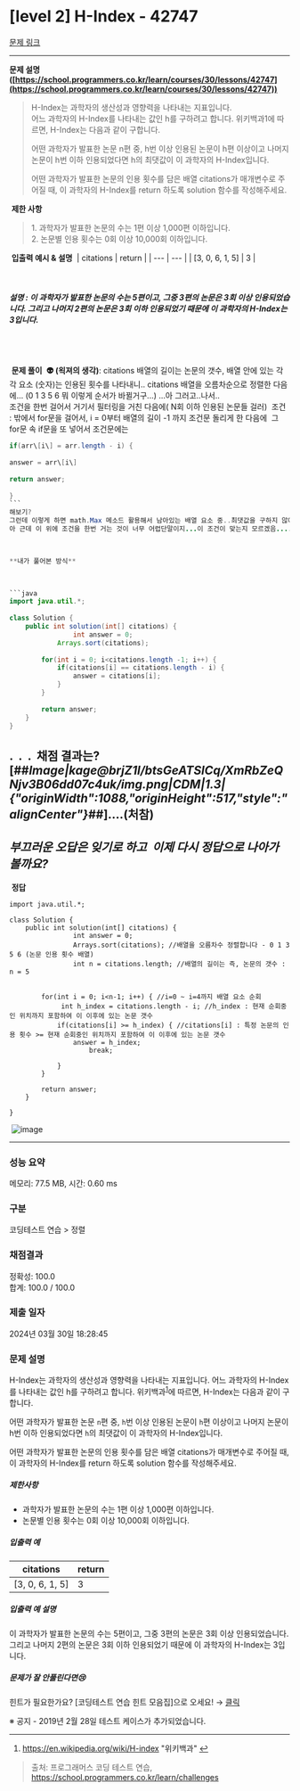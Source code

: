 # [level 2] H-Index - 42747 

[문제 링크](https://school.programmers.co.kr/learn/courses/30/lessons/42747)   



---

**문제 설명([https://school.programmers.co.kr/learn/courses/30/lessons/42747](https://school.programmers.co.kr/learn/courses/30/lessons/42747))**
​
> H-Index는 과학자의 생산성과 영향력을 나타내는 지표입니다.  
> 어느 과학자의 H-Index를 나타내는 값인 h를 구하려고 합니다. 위키백과1에 따르면, H-Index는 다음과 같이 구합니다.  
>   
> 어떤 과학자가 발표한 논문 n편 중, h번 이상 인용된 논문이 h편 이상이고 나머지 논문이 h번 이하 인용되었다면 h의 최댓값이 이 과학자의 H-Index입니다.  
>   
> 어떤 과학자가 발표한 논문의 인용 횟수를 담은 배열 citations가 매개변수로 주어질 때, 이 과학자의 H-Index를 return 하도록 solution 함수를 작성해주세요.



​
**제한 사항** 
​
> 1\. 과학자가 발표한 논문의 수는 1편 이상 1,000편 이하입니다.  
> 2\. 논문별 인용 횟수는 0회 이상 10,000회 이하입니다.



​
**입출력 예시 & 설명**
​
| citations | return |
| --- | --- |
| \[3, 0, 6, 1, 5\] | 3 |  



​
##### 설명 : 이 과학자가 발표한 논문의 수는 5편이고, 그중 3편의 논문은 3회 이상 인용되었습니다.   그리고 나머지 2편의 논문은 3회 이하 인용되었기 때문에 이 과학자의 H-Index는 3입니다.
​
---
​
**문제 풀이**
​
**👽 (왹져의 생각)**: citations 배열의 길이는 논문의 갯수, 배열 안에 있는 각각 요소 (숫자)는 인용된 횟수를 나타내니.. citations 배열을 오름차순으로 정렬한 다음에... (0 1 3 5 6 뭐 이렇게 순서가 바뀔거구...) ...아 그러고..나서..  
조건을 한번 걸어서 거기서 필터링을 거친 다음에( N회 이하 인용된 논문들 걸러)  ​
조건 : 밖에서 for문을 걸어서, i = 0부터 배열의 길이 -1 까지 조건문 돌리게 한 다음에  ​
그 for문 속 if문을 또 넣어서 조건문에는   
```java
if(arr\[i\] = arr.length - i) {
​
answer = arr\[i\]
​
return answer;
​
}
​```
해보기?  ​
그런데 이렇게 하면 math.Max 메소드 활용해서 남아있는 배열 요소 중..최댓값을 구하지 않아도 될거같기도?    
아 근데 이 위에 조건을 한번 거는 것이 너무 어렵단말이지...이 조건이 맞는지 모르겠음.....ㅋㅋ


​
**내가 풀어본 방식**
​


```java
import java.util.*;
​
class Solution {
    public int solution(int[] citations) {
                int answer = 0;
            Arrays.sort(citations);
        
        for(int i = 0; i<citations.length -1; i++) {
            if(citations[i] == citations.length - i) {
                answer = citations[i];
            }
        }
       
        return answer;
    }
}
```
​
.
​
.
​
.
​
채점 결과는?
​
[##_Image|kage@brjZ1l/btsGeATSlCq/XmRbZeQNjv3B06dd07c4uk/img.png|CDM|1.3|{"originWidth":1088,"originHeight":517,"style":"alignCenter"}_##]
​
....(처참)
​
---
​
**_부끄러운 오답은 잊기로 하고_**
​
**_이제 다시 정답으로 나아가 볼까요?_**
​
---
​
**정답**
​
```
import java.util.*;
​
class Solution {
    public int solution(int[] citations) {
                int answer = 0;
                Arrays.sort(citations); //배열을 오름차수 정렬합니다 - 0 1 3 5 6 (논문 인용 횟수 배열)
                int n = citations.length; //배열의 길이는 즉, 논문의 갯수 : n = 5 
            
        
        for(int i = 0; i<n-1; i++) { //i=0 ~ i=4까지 배열 요소 순회
             int h_index = citations.length - i; //h_index : 현재 순회중인 위치까지 포함하여 이 이후에 있는 논문 갯수
            if(citations[i] >= h_index) { //citations[i] : 특정 논문의 인용 횟수 >= 현재 순회중인 위치까지 포함하여 이 이후에 있는 논문 갯수
                answer = h_index;
                    break;
                
            }
        }
       
        return answer;
    }
    
}
```
​
![image](https://github.com/mithzinf/CoteQueen/assets/124668883/79ec5e78-a6f3-47ba-bf88-6a9b3972f47c)



---



### 성능 요약

메모리: 77.5 MB, 시간: 0.60 ms

### 구분

코딩테스트 연습 > 정렬

### 채점결과

정확성: 100.0<br/>합계: 100.0 / 100.0

### 제출 일자

2024년 03월 30일 18:28:45

### 문제 설명

<p>H-Index는 과학자의 생산성과 영향력을 나타내는 지표입니다. 어느 과학자의 H-Index를 나타내는 값인 h를 구하려고 합니다. 위키백과<sup id="fnref1"><a href="#fn1">1</a></sup>에 따르면, H-Index는 다음과 같이 구합니다.</p>

<p>어떤 과학자가 발표한 논문 <code>n</code>편 중, <code>h</code>번 이상 인용된 논문이 <code>h</code>편 이상이고 나머지 논문이 h번 이하 인용되었다면 <code>h</code>의 최댓값이 이 과학자의 H-Index입니다.</p>

<p>어떤 과학자가 발표한 논문의 인용 횟수를 담은 배열 citations가 매개변수로 주어질 때, 이 과학자의 H-Index를 return 하도록 solution 함수를 작성해주세요.</p>

<h5>제한사항</h5>

<ul>
<li>과학자가 발표한 논문의 수는 1편 이상 1,000편 이하입니다.</li>
<li>논문별 인용 횟수는 0회 이상 10,000회 이하입니다.</li>
</ul>

<h5>입출력 예</h5>
<table class="table">
        <thead><tr>
<th>citations</th>
<th>return</th>
</tr>
</thead>
        <tbody><tr>
<td>[3, 0, 6, 1, 5]</td>
<td>3</td>
</tr>
</tbody>
      </table>
<h5>입출력 예 설명</h5>

<p>이 과학자가 발표한 논문의 수는 5편이고, 그중 3편의 논문은 3회 이상 인용되었습니다. 그리고 나머지 2편의 논문은 3회 이하 인용되었기 때문에 이 과학자의 H-Index는 3입니다.</p>

<h5>문제가 잘 안풀린다면😢</h5>

<p>힌트가 필요한가요? [코딩테스트 연습 힌트 모음집]으로 오세요! → <a href="https://school.programmers.co.kr/learn/courses/14743?itm_content=lesson42747" target="_blank" rel="noopener">클릭</a></p>

<p>※ 공지 - 2019년 2월 28일 테스트 케이스가 추가되었습니다.</p>

<div class="footnotes">
<hr>
<ol>

<li id="fn1">
<p><a href="https://en.wikipedia.org/wiki/H-index" target="_blank" rel="noopener">https://en.wikipedia.org/wiki/H-index</a> "위키백과"&nbsp;<a href="#fnref1">↩</a></p>
</li>

</ol>
</div>


> 출처: 프로그래머스 코딩 테스트 연습, https://school.programmers.co.kr/learn/challenges
